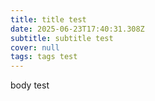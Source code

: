 ```yaml
---
title: title test
date: 2025-06-23T17:40:31.308Z
subtitle: subtitle test
cover: null
tags: tags test
---
```

b﻿ody test